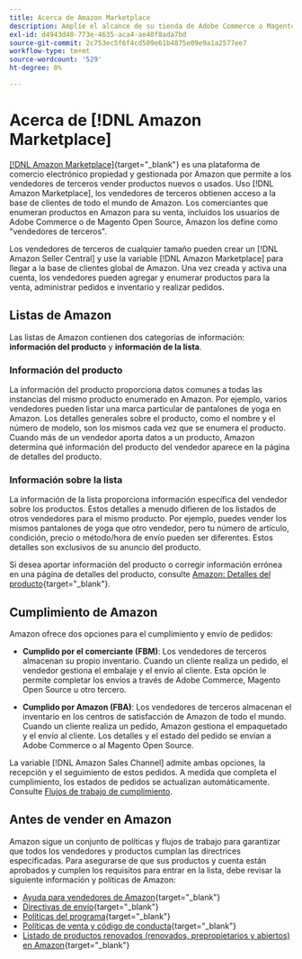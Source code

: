 ```yaml
---
title: Acerca de Amazon Marketplace
description: Amplíe el alcance de su tienda de Adobe Commerce o Magento Open Source aprovechando el catálogo de productos como listados en Amazon Marketplace.
exl-id: d4943d40-773e-4635-aca4-ae40f8ada7bd
source-git-commit: 2c753ec5f6f4cd509e61b4875e09e9a1a2577ee7
workflow-type: tm+mt
source-wordcount: '529'
ht-degree: 0%

---
```


# Acerca de [!DNL Amazon Marketplace]

[[!DNL Amazon Marketplace]](https://sell.amazon.com/){target=&quot;_blank&quot;} es una plataforma de comercio electrónico propiedad y gestionada por Amazon que permite a los vendedores de terceros vender productos nuevos o usados. Uso [!DNL Amazon Marketplace], los vendedores de terceros obtienen acceso a la base de clientes de todo el mundo de Amazon. Los comerciantes que enumeran productos en Amazon para su venta, incluidos los usuarios de Adobe Commerce o de Magento Open Source, Amazon los define como &quot;vendedores de terceros&quot;.

Los vendedores de terceros de cualquier tamaño pueden crear un [!DNL Amazon Seller Central] y use la variable [!DNL Amazon Marketplace] para llegar a la base de clientes global de Amazon. Una vez creada y activa una cuenta, los vendedores pueden agregar y enumerar productos para la venta, administrar pedidos e inventario y realizar pedidos.

## Listas de Amazon

Las listas de Amazon contienen dos categorías de información: **información del producto** y **información de la lista**.

### Información del producto

La información del producto proporciona datos comunes a todas las instancias del mismo producto enumerado en Amazon. Por ejemplo, varios vendedores pueden listar una marca particular de pantalones de yoga en Amazon. Los detalles generales sobre el producto, como el nombre y el número de modelo, son los mismos cada vez que se enumera el producto. Cuando más de un vendedor aporta datos a un producto, Amazon determina qué información del producto del vendedor aparece en la página de detalles del producto.

### Información sobre la lista

La información de la lista proporciona información específica del vendedor sobre los productos. Estos detalles a menudo difieren de los listados de otros vendedores para el mismo producto. Por ejemplo, puedes vender los mismos pantalones de yoga que otro vendedor, pero tu número de artículo, condición, precio o método/hora de envío pueden ser diferentes. Estos detalles son exclusivos de su anuncio del producto.

Si desea aportar información del producto o corregir información errónea en una página de detalles del producto, consulte [Amazon: Detalles del producto](https://sellercentral.amazon.com/gp/help/external/200335450){target=&quot;_blank&quot;}.

## Cumplimiento de Amazon

Amazon ofrece dos opciones para el cumplimiento y envío de pedidos:

- **Cumplido por el comerciante (FBM)**: Los vendedores de terceros almacenan su propio inventario. Cuando un cliente realiza un pedido, el vendedor gestiona el embalaje y el envío al cliente. Esta opción le permite completar los envíos a través de Adobe Commerce, Magento Open Source u otro tercero.

- **Cumplido por Amazon (FBA)**: Los vendedores de terceros almacenan el inventario en los centros de satisfacción de Amazon de todo el mundo. Cuando un cliente realiza un pedido, Amazon gestiona el empaquetado y el envío al cliente. Los detalles y el estado del pedido se envían a Adobe Commerce o al Magento Open Source.

La variable [!DNL Amazon Sales Channel] admite ambas opciones, la recepción y el seguimiento de estos pedidos. A medida que completa el cumplimiento, los estados de pedidos se actualizan automáticamente. Consulte [Flujos de trabajo de cumplimiento](./fulfillment-workflows.md).

## Antes de vender en Amazon

Amazon sigue un conjunto de políticas y flujos de trabajo para garantizar que todos los vendedores y productos cumplan las directrices especificadas. Para asegurarse de que sus productos y cuenta están aprobados y cumplen los requisitos para entrar en la lista, debe revisar la siguiente información y políticas de Amazon:

- [Ayuda para vendedores de Amazon](https://sellercentral.amazon.com/gp/help/external/help-page.html?itemID=2&amp;language=en_US/){target=&quot;_blank&quot;}
- [Directivas de envío](https://sellercentral.amazon.com/gp/help/external/201901620?language=en-US){target=&quot;_blank&quot;}
- [Políticas del programa](https://sellercentral.amazon.com/gp/help/external/521?language=en-US){target=&quot;_blank&quot;}
- [Políticas de venta y código de conducta](https://sellercentral.amazon.com/gp/help/external/1801?language=en-US){target=&quot;_blank&quot;}
- [Listado de productos renovados (renovados, prepropietarios y abiertos) en Amazon](https://sell.amazon.com/programs/renewed){target=&quot;_blank&quot;}

